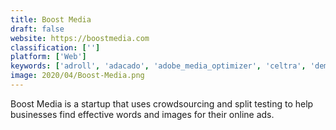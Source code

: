 ```yaml
---
title: Boost Media
draft: false 
website: https://boostmedia.com
classification: ['']
platform: ['Web']
keywords: ['adroll', 'adacado', 'adobe_media_optimizer', 'celtra', 'demandbase', 'enstigo', 'flite', 'glispa', 'jira', 'mixpo', 'netsertive', 'optmyzr', 'pinterest_ads', 'scoota', 'sizmek', 'smartketer', 'snapchat_ads', 'spongecell', 'steelhouse', 'theliveads', 'thunder_cmp', 'twitter_ads', 'justad']
image: 2020/04/Boost-Media.png
---
```

Boost Media is a startup that uses crowdsourcing and split testing to help businesses find effective words and images for their online ads.